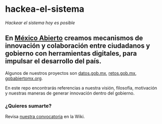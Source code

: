 # hackea-el-sistema
_Hackear el sistema hoy es posible_

## En [México Abierto](http://mxabierto.tumblr.com/) creamos mecanismos de innovación y colaboración entre ciudadanos y gobierno con herramientas digitales, para impulsar el desarrollo del país.

Algunos de nuestros proyectos son [datos.gob.mx](http://datos.gob.mx/), [retos.gob.mx](http://retos.gob.mx), [gobabiertomx.org](http://gobabiertomx.org/).

En este repo encontrarás referencias a nuestra visión, filosofía, motivación y nuestras maneras de generar innovación dentro del gobierno.

### ¿Quieres sumarte?

Revisa [nuestra convocatoria](https://github.com/mxabierto/hackea-el-sistema/wiki/Colabora-por-un-M%C3%A9xico-Abierto) en la Wiki.
